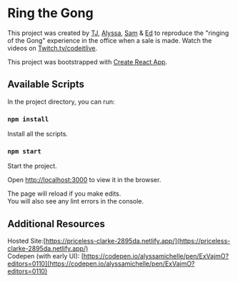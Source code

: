 # Ring the Gong
This project was created by [TJ](https://twitter.com/tjvantoll), [Alyssa](https://twitter.com/AlyssaNicoll), [Sam](https://twitter.com/samidip) & [Ed](https://twitter.com/EdCharbeneau) to reproduce the "ringing of the Gong" experience in the office when a sale is made. Watch the videos on [Twitch.tv/codeitlive](https://www.twitch.tv/codeitlive).

This project was bootstrapped with [Create React App](https://github.com/facebook/create-react-app).

## Available Scripts

In the project directory, you can run:

### `npm install`
Install all the scripts.

### `npm start`
Start the project.

Open [http://localhost:3000](http://localhost:3000) to view it in the browser.

The page will reload if you make edits.<br />
You will also see any lint errors in the console.


## Additional Resources

Hosted Site:[https://priceless-clarke-2895da.netlify.app/](https://priceless-clarke-2895da.netlify.app/)</br>
Codepen (with early UI): [https://codepen.io/alyssamichelle/pen/ExVajmO?editors=0110](https://codepen.io/alyssamichelle/pen/ExVajmO?editors=0110)

